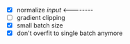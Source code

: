 -   [x] normalize *input* \<--------
-   [ ] gradient clipping
-   [x] small batch size
-   [x] don't overfit to single batch anymore
